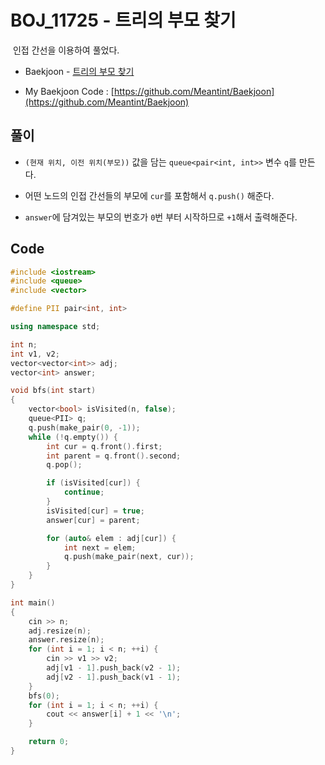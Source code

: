 # BOJ_11725 - 트리의 부모 찾기

&nbsp;인접 간선을 이용하여 풀었다.

- Baekjoon - [트리의 부모 찾기](https://www.acmicpc.net/problem/11725)

- My Baekjoon Code : [https://github.com/Meantint/Baekjoon](https://github.com/Meantint/Baekjoon)

## 풀이

- `(현재 위치, 이전 위치(부모))` 값을 담는 `queue<pair<int, int>>` 변수 `q`를 만든다.

- 어떤 노드의 인접 간선들의 부모에 `cur`를 포함해서 `q.push()` 해준다.

- `answer`에 담겨있는 부모의 번호가 `0`번 부터 시작하므로 `+1`해서 출력해준다.

## Code

```cpp
#include <iostream>
#include <queue>
#include <vector>

#define PII pair<int, int>

using namespace std;

int n;
int v1, v2;
vector<vector<int>> adj;
vector<int> answer;

void bfs(int start)
{
    vector<bool> isVisited(n, false);
    queue<PII> q;
    q.push(make_pair(0, -1));
    while (!q.empty()) {
        int cur = q.front().first;
        int parent = q.front().second;
        q.pop();

        if (isVisited[cur]) {
            continue;
        }
        isVisited[cur] = true;
        answer[cur] = parent;

        for (auto& elem : adj[cur]) {
            int next = elem;
            q.push(make_pair(next, cur));
        }
    }
}

int main()
{
    cin >> n;
    adj.resize(n);
    answer.resize(n);
    for (int i = 1; i < n; ++i) {
        cin >> v1 >> v2;
        adj[v1 - 1].push_back(v2 - 1);
        adj[v2 - 1].push_back(v1 - 1);
    }
    bfs(0);
    for (int i = 1; i < n; ++i) {
        cout << answer[i] + 1 << '\n';
    }

    return 0;
}
```
